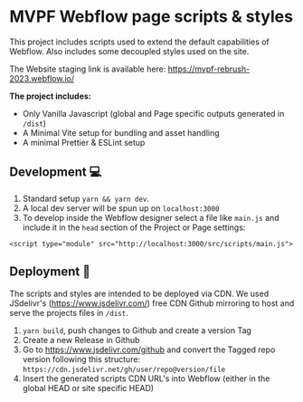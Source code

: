 # MVPF Webflow page scripts & styles

This project includes scripts used to extend the default capabilities of Webflow. Also includes some decoupled styles used on the site.

The Website staging link is available here: https://mvpf-rebrush-2023.webflow.io/

**The project includes:**

- Only Vanilla Javascript (global and Page specific outputs generated in `/dist`) 
- A Minimal Vite setup for bundling and asset handling
- A minimal Prettier & ESLint setup

## Development 💻

1. Standard setup `yarn && yarn dev`.
2. A local dev server will be spun up on `localhost:3000` 
3. To develop inside the Webflow designer select a file like `main.js`
and include it in the `head` section of the Project or Page settings:

`<script type="module" src="http://localhost:3000/src/scripts/main.js">`


## Deployment 🚀

The scripts and styles are intended to be deployed via CDN.
We used JSdelivr's (https://www.jsdelivr.com/) free CDN Github mirroring to host and serve the projects files in `/dist`.


1. `yarn build`, push changes to Github and create a version Tag
2. Create a new Release in Github
3. Go to https://www.jsdelivr.com/github and convert the Tagged repo version following this structure: `https://cdn.jsdelivr.net/gh/user/repo@version/file`
4. Insert the generated scripts CDN URL's into Webflow (either in the global HEAD or site specific HEAD)
